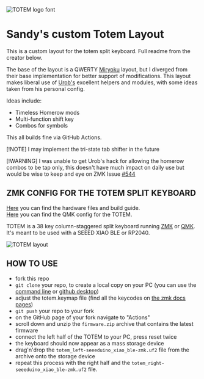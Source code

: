 <picture>
  <source media="(prefers-color-scheme: dark)" srcset="/docs/images/TOTEM_logo_dark.svg">
  <source media="(prefers-color-scheme: light)" srcset="/docs/images/TOTEM_logo_bright.svg">
  <img alt="TOTEM logo font" src="/docs/images/TOTEM_logo_bright.svg">
</picture>

# Sandy's custom Totem Layout

This is a custom layout for the totem split keyboard. Full readme from the creator below.

The base of the layout is a QWERTY [Miryoku](https://github.com/manna-harbour/miryoku/) layout, but I diverged from their base implementation for better support of modifications.
This layout makes liberal use of [Urob's](https://github.com/urob) excellent helpers and modules, with some ideas taken from his personal config.

Ideas include:
  - Timeless Homerow mods
  - Multi-function shift key
  - Combos for symbols

This all builds fine via GitHub Actions.

[!NOTE]
I may implement the tri-state tab shifter in the future

[!WARNING]
I was unable to get Urob's hack for allowing the homerow combos to be tap only, this doesn't have much impact on daily use but would be wise to keep and eye on ZMK Issue [#544](https://github.com/zmkfirmware/zmk/issues/544)

## ZMK CONFIG FOR THE TOTEM SPLIT KEYBOARD

[Here](https://github.com/GEIGEIGEIST/totem) you can find the hardware files and build guide.\
[Here](https://github.com/GEIGEIGEIST/qmk-config-totem) you can find the QMK config for the TOTEM.

TOTEM is a 38 key column-staggered split keyboard running [ZMK](https://zmk.dev/) or [QMK](https://docs.qmk.fm/). It's meant to be used with a SEEED XIAO BLE or RP2040.


![TOTEM layout](/docs/images/TOTEM_layout.svg)



## HOW TO USE

- fork this repo
- `git clone` your repo, to create a local copy on your PC (you can use the [command line](https://www.atlassian.com/git/tutorials) or [github desktop](https://desktop.github.com/))
- adjust the totem.keymap file (find all the keycodes on [the zmk docs pages](https://zmk.dev/docs/codes/))
- `git push` your repo to your fork
- on the GitHub page of your fork navigate to "Actions"
- scroll down and unzip the `firmware.zip` archive that contains the latest firmware
- connect the left half of the TOTEM to your PC, press reset twice
- the keyboard should now appear as a mass storage device
- drag'n'drop the `totem_left-seeeduino_xiao_ble-zmk.uf2` file from the archive onto the storage device
- repeat this process with the right half and the `totem_right-seeeduino_xiao_ble-zmk.uf2` file.

